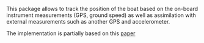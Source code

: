 This package allows to track the position of the boat based on the on-board instrument measurements (GPS, ground speed) as well as assimilation with external measurements such as another GPS and accelerometer.

The implementation is partially based on this [paper](http://www.guoqiangmao.com/Publications_files/Mao06Design.pdf) 